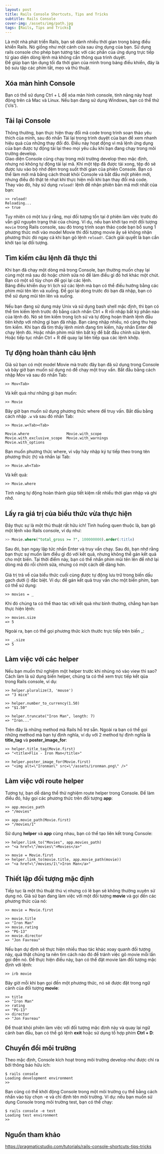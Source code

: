 ```yaml
---
layout: post
title: Rails Console Shortcuts, Tips and Tricks
subtitle: Rails Console
cover-img: /assets/img/path.jpg
tags: [Rails, Tips and Tricks]
---
```

Là một nhà phát triển Rails, bạn sẽ dành nhiều thời gian trong bảng điều khiển Rails. Nó giống như một cánh cửa sau ứng dụng của bạn. Sử dụng rails console cho phép bạn tương tác với các phần của ứng dụng trực tiếp từ giao diện dòng lệnh mà không cần thông qua trình duyệt. <br>
Để giúp bạn tận dụng tối đa thời gian của mình trong bảng điều khiển, đây là bộ sưu tập các phím tắt, mẹo và thủ thuật.
## Xóa màn hình Console
Bạn có thể sử dụng Ctrl + L để xóa màn hình console, tính năng này hoạt động trên cả Mac và Linux. Nếu bạn đang sử dụng Windows, bạn có thể thử ('cls').
## Tải lại Console
Thông thường, bạn thực hiện thay đổi mã code trong trình soạn thảo yêu thích của mình, sau đó nhấn Tải lại trong trình duyệt của bạn để xem nhanh hiệu quả của những thay đổi đó. Điều này hoạt động vì mã lệnh ứng dụng của bạn được tự động tải lại theo mọi yêu cầu khi bạn đang chạy trong môi trường develop.<br>
Giao diện Console cũng chạy trong môi trường develop theo mặc định, nhưng nó không tự động tải lại mã. Khi một tệp đã được tải xong, tệp đó sẽ được lưu vào bộ nhớ đệm trong suốt thời gian của phiên Console. Bạn có thể làm mới mã bằng cách thoát khỏi Console và bắt đầu một phiên mới, nhưng điều đó thật tẻ nhạt khi thực hiện mỗi khi bạn thay đổi mã code.<br>
Thay vào đó, hãy sử dụng `reload!` lệnh để nhận phiên bản mã mới nhất của bạn:
```
>> reload!
Reloading...
=> true
```
Tuy nhiên có một lưu ý rằng, mọi đối tượng tồn tại ở phiên làm việc trước đó vẫn giữ nguyên trạng thái của chúng. Ví dụ, nếu bạn khởi tạo một đối tượng `movie` trong Rails console, sau đó trong trình soạn thảo code bạn bổ sung 1 phương thức mới vào model Movie thì đối tượng movie ấy sẽ không nhận phương thức đó ngay cả khi bạn gõ lệnh `reload!`. Cách giải quyết là bạn cần khởi tạo lại đối tượng.
## Tìm kiếm câu lệnh đã thực thi
Khi bạn đã chạy một dòng mã trong Console, bạn thường muốn chạy lại cùng một mã sau đó hoặc chỉnh sửa nó để làm điều gì đó hơi khác một chút. Bạn có một số tùy chọn để gọi lại các lệnh.<br>
Bảng điều khiển duy trì lịch sử các lệnh mà bạn có thể điều hướng bằng các phím mũi tên lên và xuống. Để gọi lại dòng trước đó bạn đã nhập, bạn có thể sử dụng mũi tên lên và xuống.<br><br>
Nếu bạn đang sử dụng máy Unix và sử dụng bash shell mặc định, thì bạn có thể tìm kiếm lệnh trước đó bằng cách nhấn Ctrl + R rồi nhập bất kỳ phần nào của lệnh đó. Nó sẽ tìm kiếm trong lịch sử và tự động hoàn thành lệnh đầu tiên khớp với những gì bạn đã nhập. Bạn càng nhập nhiều, nó càng thu hẹp tìm kiếm. Khi bạn đã tìm thấy lệnh mình đang tìm kiếm, hãy nhấn Enter để chạy lệnh đó. Hoặc nhấn phím mũi tên bất kỳ để bắt đầu chỉnh sửa lệnh. Hoặc tiếp tục nhấn Ctrl + R để quay lại liên tiếp qua các lệnh khớp.
## Tự động hoàn thành câu lệnh
Giả sử bạn có một model Movie mà trước đây bạn đã sử dụng trong Console và bây giờ bạn muốn sử dụng nó để chạy một truy vấn. Bắt đầu bằng cách nhập Mov và sau đó nhấn Tab:
```
>> Mov<Tab>
```
Và kết quả như những gì bạn muốn:
```
>> Movie
```
Bây giờ bạn muốn sử dụng phương thức where để truy vấn. Bắt đầu bằng cách nhập `.w` và sau đó nhấn Tab:
```
>> Movie.w<Tab><Tab>

Movie.where                 Movie.with_scope
Movie.with_exclusive_scope  Movie.with_warnings
Movie.with_options
```
Bạn muốn phương thức where, vì vậy hãy nhập ký tự tiếp theo trong tên phương thức (h) và nhấn lại Tab:
```bashrc
>> Movie.wh<Tab>
```
Và kết quả:
```
>> Movie.where
```
Tính năng tự động hoàn thành giúp tiết kiệm rất nhiều thời gian nhập và ghi nhớ.
## Lấy ra giá trị của biểu thức vừa thực hiện
Đây thực sự là một thủ thuật rất hữu ích! Tình huống quen thuộc là, bạn gõ một lệnh vào Rails console, ví dụ như:
```sql
>> Movie.where("total_gross >= ?", 100000000).order(:title)
```
Sau đó, bạn ngay lập tức nhấn Enter và truy vấn chạy. Sau đó, bạn nhớ rằng bạn thực sự muốn làm điều gì đó với kết quả, nhưng không thể gán kết quả cho một biến. Tại thời điểm này, bạn có thể nhấn phím mũi tên lên để nhớ lại dòng mã đó rồi chỉnh sửa, nhưng có một cách dễ dàng hơn.<br><br>
Giá trị trả về của biểu thức cuối cùng được tự động lưu trữ trong biến dấu gạch dưới () đặc biệt. Ví dụ: để gán kết quả truy vấn cho một biến phim, bạn có thể sử dụng:
```
>> movies = _
```
Khi đó chúng ta có thể thao tác với kết quả như bình thường, chẳng hạn bạn thực hiện lệnh:
```
>> movies.size
=> 5
```
Ngoài ra, bạn có thể gọi phương thức kích thước trực tiếp trên biến _:
```
>> _.size
=> 5
```
## Làm việc với các helper
Nếu bạn muốn thử nghiệm một helper trước khi nhúng nó vào view thì sao? Cách làm là sử dụng biến helper, chúng ta có thể xem trực tiếp kết qủa trong Rails console, ví dụ:
```
>> helper.pluralize(3, 'mouse')
=> "3 mice"

>> helper.number_to_currency(1.50)
=> "$1.50"

>> helper.truncate("Iron Man", length: 7)
=> "Iron..."
```
Trên đây là những method mà Rails hỗ trợ sẵn. Ngoài ra bạn có thể gọi những method mà bạn tự định nghĩa, ví dụ với 2 method tự định nghĩa là **title_tag** và **poster_image_for**:
```
>> helper.title_tag(Movie.first)
=> "<title>Flix - Iron Man</title>"

>> helper.poster_image_for(Movie.first)
=> "<img alt=\"Ironman\" src=\"/assets/ironman.png\" />"
```
## Làm việc với route helper
Tương tự, bạn dễ dàng thể thử nghiệm route helper trong Console. Để làm điều đó, hãy gọi các phương thức trên đối tượng **app**:
```
>> app.movies_path
=> "/movies"

>> app.movie_path(Movie.first)
=> "/movies/1"
```
Sử dụng **helper** và **app** cùng nhau, bạn có thể tạo liên kết trong Console:
```
>> helper.link_to("Movies", app.movies_path)
=> "<a href=\"/movies\">Movies</a>"

>> movie = Movie.first
>> helper.link_to(movie.title, app.movie_path(movie))
=> "<a href=\"/movies/1\">Iron Man</a>"
```
## Thiết lập đối tượng mặc định
Tiếp tục là một thủ thuật thú vị nhưng có lẽ bạn sẽ không thường xuyên sử dụng nó. Giả sử bạn đang làm việc với một đối tượng **movie** và gọi đến các phương thức của nó:
```
>> movie = Movie.first

>> movie.title
=> "Iron Man"
>> movie.rating
=> "PG-13"
>> movie.director
=> "Jon Favreau"
```
Nếu bạn dự định sẽ thực hiện nhiều thao tác khác xoay quanh đối tượng này, quả thật chúng ta nên tìm cách nào đó để tránh việc gõ movie mỗi lần gọi đến nó. Để thực hiện điều này, bạn có thể đặt movie làm đối tượng mặc định với lệnh:
```
>> irb movie
```
Bây giờ mỗi khi bạn gọi đến một phương thức, nó sẽ được đặt trong ngữ cảnh của đối tượng **movie**:
```
>> title
=> "Iron Man"
>> rating
=> "PG-13"
>> director
=> "Jon Favreau"
```
Để thoát khỏi phiên làm việc với đối tượng mặc định này và quay lại ngữ cảnh ban đầu, bạn có thể gõ lệnh **exit** hoặc sử dụng tổ hợp phím **Ctrl + D**:
## Chuyển đổi môi trường
Theo mặc định, Console kích hoạt trong môi trường develop như được chỉ ra bởi thông báo hữu ích:
```
$ rails console
Loading development environment
>>
```
Bạn cũng có thể khởi động Console trong một môi trường cụ thể bằng cách nhấn vào tùy chọn -e và chỉ định tên môi trường. Ví dụ: nếu bạn muốn sử dụng Console trong môi trường test, bạn có thể chạy:
```
$ rails console -e test
Loading test environment
>>
```
## Nguồn tham khảo
https://pragmaticstudio.com/tutorials/rails-console-shortcuts-tips-tricks
